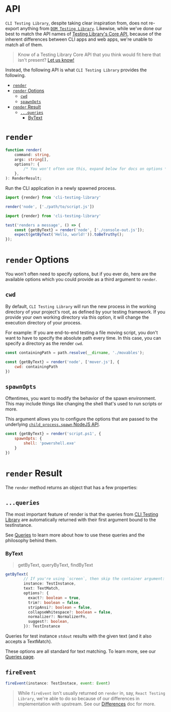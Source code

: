 # API

`CLI Testing Library`, despite taking clear inspiration from, does not re-export anything
from [`DOM Testing Library`](https://testing-library.com/docs/dom-testing-library/). Likewise,
while we've done our best to match the API names of [Testing Library's Core API](https://testing-library.com/docs/),
because of the inherent differences between CLI apps and web apps, we're unable to match all of them.

> Know of a Testing Library Core API that you think would fit here that isn't present? [Let us know!](https://github.com/crutchcorn/cli-testing-library/issues)

Instead, the following API is what `CLI Testing Library` provides the following.

<!-- START doctoc generated TOC please keep comment here to allow auto update -->
<!-- DON'T EDIT THIS SECTION, INSTEAD RE-RUN doctoc TO UPDATE -->


- [`render`](#render)
- [`render` Options](#render-options)
  - [`cwd`](#cwd)
  - [`spawnOpts`](#spawnopts)
- [`render` Result](#render-result)
  - [`...queries`](#queries)
    - [ByText](#bytext)

<!-- END doctoc generated TOC please keep comment here to allow auto update -->

# `render`

```typescript
function render(
    command: string,
    args: string[],
    options?: {
        /* You won't often use this, expand below for docs on options */
    },
): RenderResult;
```

Run the CLI application in a newly spawned process.

```javascript
import {render} from 'cli-testing-library'

render('node', ['./path/to/script.js'])
```


```javascript
import {render} from 'cli-testing-library'

test('renders a message', () => {
    const {getByText} = render('node', ['./console-out.js']);
    expect(getByText('Hello, world!')).toBeTruthy();
});
```

# `render` Options

You won't often need to specify options, but if you ever do,
here are the available options which you could provide as a third argument to `render`.

## `cwd`

By default, `CLI Testing Library` will run the new process in the working directory
of your project's root, as defined by your testing framework. If you provide your own
working directory via this option, it will change the execution directory of your process.

For example: If you are end-to-end testing a file moving script, you don't want to have
to specify the absolute path every time. In this case, you can specify a directory as the render `cwd`.

```javascript
const containingPath = path.resolve(__dirname, './movables');

const {getByText} = render('node', ['mover.js'], {
    cwd: containingPath
})
```

## `spawnOpts`

Oftentimes, you want to modify the behavior of the spawn environment.
This may include things like changing the shell that's used to run scripts or more.

This argument allows you to configure the options that are passed to the underlying
[`child_process.spawn` NodeJS API](https://nodejs.org/api/child_process.html#child_processspawncommand-args-options).

```javascript
const {getByText} = render('script.ps1', {
    spawnOpts: {
        shell: 'powershell.exe'
    }
})
```

# `render` Result

The `render` method returns an object that has a few properties:

## `...queries`

The most important feature of render is that the queries from [CLI Testing Library](https://github.com/crutchcorn/cli-testing-library)
are automatically returned with their first argument bound to the testInstance.

See [Queries](./queries.md) to learn more about how to use these queries and the philosophy behind them.

### ByText

> getByText, queryByText, findByText

```typescript
getByText(
        // If you're using `screen`, then skip the container argument:
        instance: TestInstance,
        text: TextMatch,
        options?: {
          exact?: boolean = true,
          trim?: boolean = false,
          stripAnsi?: boolean = false,
          collapseWhitespace?: boolean = false,
          normalizer?: NormalizerFn,
          suggest?: boolean,
        }): TestInstance
```

Queries for test instance `stdout` results with the given text (and it also accepts a TextMatch). 

These options are all standard for text matching. To learn more, see our [Queries page](./queries.md).

## `fireEvent`

```javascript
fireEvent(instance: TestInstace, event: Event)
```

> While `fireEvent` isn't usually returned on `render` in, say, `React Testing Library`, we're able to do
> so because of our differences in implementation with upstream. See our [Differences](./differences.md) doc for more.
